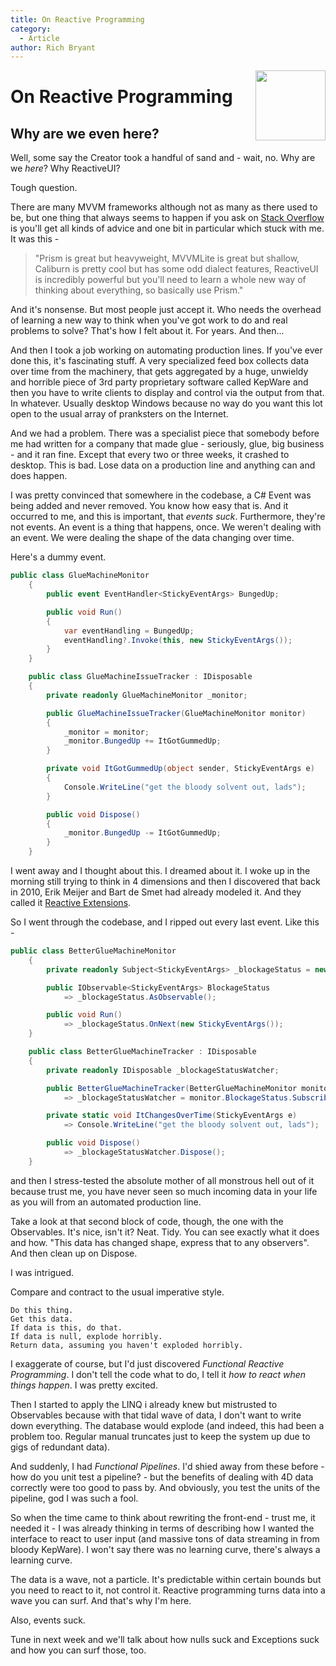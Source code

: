 ```yaml
---
title: On Reactive Programming
category: 
  - Article
author: Rich Bryant
---
```


<img src="https://img.favpng.com/22/20/20/question-mark-information-clip-art-png-favpng-xUsis3eLNHY4KHfJcLDsF87rq.jpg" align="right" style="height: 8em"/>

# On Reactive Programming
## Why are we even here?  
  
Well, some say the Creator took a handful of sand and - wait, no.  Why are we _here_? Why ReactiveUI?  

Tough question.  
  
There are many MVVM frameworks although not as many as there used to be, but one thing that always seems to happen if you ask on [Stack Overflow](https://www.stackoverflow.com/) is you'll get all kinds of advice and one bit in particular which stuck with me.  It was this -   
  
> "Prism is great but heavyweight, MVVMLite is great but shallow, Caliburn is pretty cool but has some odd dialect features, ReactiveUI is incredibly powerful but you'll need to learn a whole new way of thinking about everything, so basically use Prism."  

And it's nonsense.  But most people just accept it.  Who needs the overhead of learning a new way to think when you've got work to do and real problems to solve?  That's how I felt about it.  For years. And then...  
  
And then I took a job working on automating production lines.  If you've ever done this, it's fascinating stuff.  A very specialized feed box collects data over time from the machinery, that gets aggregated by a huge, unwieldy and horrible piece of 3rd party proprietary software called KepWare and then you have to write clients to display and control via the output from that.  In whatever.  Usually desktop Windows because no way do you want this lot open to the usual array of pranksters on the Internet.   
  
And we had a problem. There was a specialist piece that somebody before me had written for a company that made glue - seriously, glue, big business - and it ran fine.  Except that every two or three weeks, it crashed to desktop.  This is bad.  Lose data on a production line and anything can and does happen.  
  
I was pretty convinced that somewhere in the codebase, a C# Event was being added and never removed.  You know how easy that is.  And it occurred to me, and this is important, that _events suck_.  Furthermore, they're not events.  An event is a thing that happens, once.  We weren't dealing with an event.  We were dealing the shape of the data changing over time.    
  
Here's a dummy event.  
  
```csharp
public class GlueMachineMonitor
    {
        public event EventHandler<StickyEventArgs> BungedUp;

        public void Run()
        {
            var eventHandling = BungedUp;
            eventHandling?.Invoke(this, new StickyEventArgs());
        }
    }

    public class GlueMachineIssueTracker : IDisposable
    {
        private readonly GlueMachineMonitor _monitor;

        public GlueMachineIssueTracker(GlueMachineMonitor monitor)
        {
            _monitor = monitor;
            _monitor.BungedUp += ItGotGummedUp;
        }

        private void ItGotGummedUp(object sender, StickyEventArgs e)
        {
            Console.WriteLine("get the bloody solvent out, lads");
        }

        public void Dispose()
        {
            _monitor.BungedUp -= ItGotGummedUp;
        }
    }
```

  
I went away and I thought about this.  I dreamed about it.  I woke up in the morning still trying to think in 4 dimensions and then I discovered that back in 2010, Erik Meijer and Bart de Smet had already modeled it.  And they called it [Reactive Extensions](https://www.reactivex.io).
  
So I went through the codebase, and I ripped out every last event.  Like this -    
  
```csharp
public class BetterGlueMachineMonitor
    {
        private readonly Subject<StickyEventArgs> _blockageStatus = new Subject<StickyEventArgs>();

        public IObservable<StickyEventArgs> BlockageStatus 
            => _blockageStatus.AsObservable();

        public void Run() 
            => _blockageStatus.OnNext(new StickyEventArgs());
    }

    public class BetterGlueMachineTracker : IDisposable
    {
        private readonly IDisposable _blockageStatusWatcher;

        public BetterGlueMachineTracker(BetterGlueMachineMonitor monitor) 
            => _blockageStatusWatcher = monitor.BlockageStatus.Subscribe(ItChangesOverTime);

        private static void ItChangesOverTime(StickyEventArgs e) 
            => Console.WriteLine("get the bloody solvent out, lads");

        public void Dispose() 
            => _blockageStatusWatcher.Dispose();
    }
```

and then I stress-tested the absolute mother of all monstrous hell out of it because trust me, you have never seen so much incoming data in your life as you will from an automated production line.

Take a look at that second block of code, though, the one with the Observables.  It's nice, isn't it?  Neat.  Tidy.  You can see exactly what it does and how.  "This data has changed shape, express that to any observers".  And then clean up on Dispose.  
  
I was intrigued.  
  
Compare and contract to the usual imperative style.  
  
```  
Do this thing.  
Get this data.  
If data is this, do that.  
If data is null, explode horribly.   
Return data, assuming you haven't exploded horribly. 
```  

I exaggerate of course, but I'd just discovered _Functional Reactive Programming_.  I don't tell the code what to do, I tell it _how to react when things happen_.  I was pretty excited.  
  
Then I started to apply the LINQ i already knew but mistrusted to Observables because with that tidal wave of data, I don't want to write down everything.  The database would explode (and indeed, this had been a problem too. Regular manual truncates just to keep the system up due to gigs of redundant data).   

And suddenly, I had _Functional Pipelines_.  I'd shied away from these before - how do you unit test a pipeline? - but the benefits of dealing with 4D data correctly were too good to pass by.  And obviously, you test the units of the pipeline, god I was such a fool.  
  
So when the time came to think about rewriting the front-end - trust me, it needed it - I was already thinking in terms of describing how I wanted the interface to react to user input (and massive tons of data streaming in from bloody KepWare).  I won't say there was no learning curve, there's always a learning curve.  
  
The data is a wave, not a particle.  It's predictable within certain bounds but you need to react to it, not control it.  Reactive programming turns data into a wave you can surf. And that's why I'm here.  
  
Also, events suck.  
  
Tune in next week and we'll talk about how nulls suck and Exceptions suck and how you can surf those, too.  


